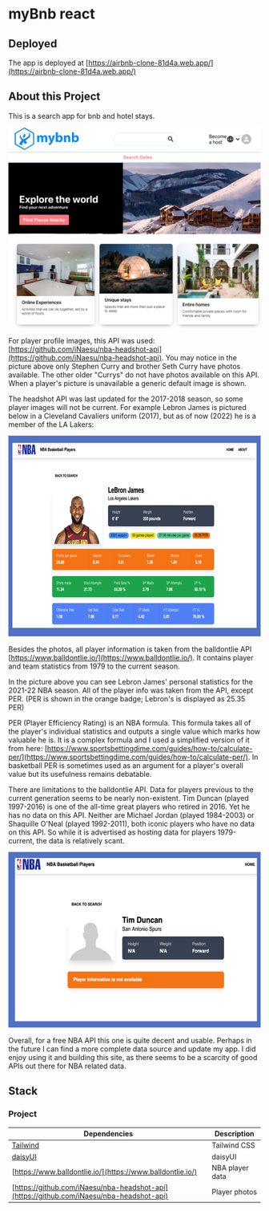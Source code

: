 # myBnb react

## Deployed

The app is deployed at [https://airbnb-clone-81d4a.web.app/](https://airbnb-clone-81d4a.web.app/)

## About this Project

This is a search app for bnb and hotel stays.

<img src="src/images/mybnb-preview.png" height="400">

For player profile images, this API was used: [https://github.com/iNaesu/nba-headshot-api](https://github.com/iNaesu/nba-headshot-api).  You may notice in the picture above only Stephen Curry and brother Seth Curry have photos available.  The other older "Currys" do not have photos available on this API.  When a player's picture is unavailable a generic default image is shown.

The headshot API was last updated for the 2017-2018 season, so some player images will not be current.  For example Lebron James is pictured below in a Cleveland Cavaliers uniform (2017), but as of now (2022) he is a member of the LA Lakers:

<img src="https://raw.githubusercontent.com/jtc27/nba-players-react/main/src/images/github-preview/b.png" height="400">

Besides the photos, all player information is taken from the balldontlie API [https://www.balldontlie.io/](https://www.balldontlie.io/).  It contains player and team statistics from 1979 to the current season.

In the picture above you can see Lebron James' personal statistics for the 2021-22 NBA season.  All of the player info was taken from the API, except PER.  (PER is shown in the orange badge; Lebron's is displayed as 25.35 PER)  

PER (Player Efficiency Rating) is an NBA formula.  This formula takes all of the player's individual statistics and outputs a single value which marks how valuable he is.  It is a complex formula and I used a simplified version of it from here: [https://www.sportsbettingdime.com/guides/how-to/calculate-per/](https://www.sportsbettingdime.com/guides/how-to/calculate-per/).  In basketball PER is sometimes used as an argument for a player's overall value but its usefulness remains debatable. 

There are limitations to the balldontlie API.  Data for players previous to the current generation seems to be nearly non-existent.  Tim Duncan (played 1997-2016) is one of the all-time great players who retired in 2016.  Yet he has no data on this API.  Neither are Michael Jordan (played 1984-2003) or Shaquille O'Neal (played 1992-2011), both iconic players who have no data on this API.  So while it is advertised as hosting data for players 1979-current, the data is relatively scant.

<img src="https://raw.githubusercontent.com/jtc27/nba-players-react/main/src/images/github-preview/c.png" height="350">

Overall, for a free NBA API this one is quite decent and usable.  Perhaps in the future I can find a more complete data source and update my app.  I did enjoy using it and building this site, as there seems to be a scarcity of good APIs out there for NBA related data.

## Stack

### Project

| Dependencies  | Description |
| ------------- | ------------- |
|  [Tailwind](https://tailwindcss.com/)  | Tailwind CSS |
|  [daisyUI](https://daisyui.com/)  | daisyUI  |
|  [https://www.balldontlie.io/](https://www.balldontlie.io/)  | NBA player data  |
|  [https://github.com/iNaesu/nba-headshot-api](https://github.com/iNaesu/nba-headshot-api)  | Player photos  |
 
